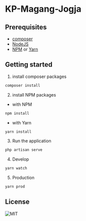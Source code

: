 # KP-Magang-Jogja

## Prerequisites
- [composer](https://getcomposer.org/)
- [NodeJS](https://nodejs.org/en/)
- [NPM](https://nodejs.org/en/) or [Yarn](https://yarnpkg.com/)

## Getting started
1. install composer packages
```bash
composer install
```
2. install NPM packages
- with NPM
```bash
npm install
```
- with Yarn
```bash
yarn install
```
3. Run the application
```bash
php artisan serve
```

4. Develop
```bash
yarn watch
```

5. Production
```bash
yarn prod
```

## License
![MIT](https://img.shields.io/badge/License-MIT-blue.svg)
